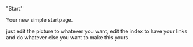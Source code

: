 "Start"

Your new simple startpage.

just edit the picture to whatever you want, edit the index to have your links and do whatever else you want to make this yours.

